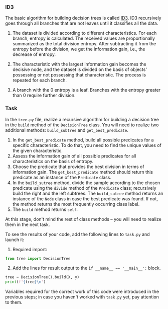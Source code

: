 ### ID3

The basic algorithm for building decision trees is called [ID3](https://ru.wikipedia.org/wiki/ID3_(%D0%B0%D0%BB%D0%B3%D0%BE%D1%80%D0%B8%D1%82%D0%BC)). ID3 
recursively goes through all branches that are not leaves until it classifies all the data.

1. The dataset is divided according to different characteristics. 
   For each branch, entropy is calculated. The received values are proportionally summarized as the total division entropy. After subtracting it from the entropy before the division, we get the information gain, i.e., the decrease of entropy.
    
2. The characteristic with the largest information gain becomes the decisive node, and the dataset is divided on the basis of objects' possessing or not possessing that characteristic. The process is repeated for each branch.
   
3. A branch with the 0 entropy is a leaf.
 Branches with the entropy greater than 0 require further division.



### Task


In the `tree.py` file, realize a recursive algorithm for building a decision tree in the
`build` method of the `DecisionTree` class. You will need to realize two additional methods:
`build_subtree` and `get_best_predicate`.
1. In the `get_best_predicate` method, build all possible predicates for a specific characteristic.
   To do that, you need to find the unique values of the given characteristic.
2. Assess the information gain of all possible predicates for all characteristics on the basis of entropy.
3. Choose the predicate that provides the best division in terms of information gain.
   The `get_best_predicate` method should return this predicate as an instance of the
   `Predicate` class.
4. In the `build_sutree` method, divide the sample according to the chosen predicate using the
   `divide` method of the `Predicate` class; recursively build the right and the left subtrees. The `build_sutree`
   method returns an instance of the `Node` class in case the best predicate was found.
   If not, the method returns the most frequently occurring class label.
5. The `build` method returns `self`.
 
At this stage, don't mind the rest of class methods – you will need to realize them
in the next task. 

To see the results of your code, add the following lines
to `task.py` and launch it:
1. Required import:
 ```python
from tree import DecisionTree  
```
2. Add the lines for result output to the `if __name__ == '__main__':` block.
```python
tree = DecisionTree().build(X, y) 
print(f'{tree}\n')
```
Variables required for the correct work of this code were introduced in the previous steps; in case you haven't worked with
`task.py` yet, pay attention to them.